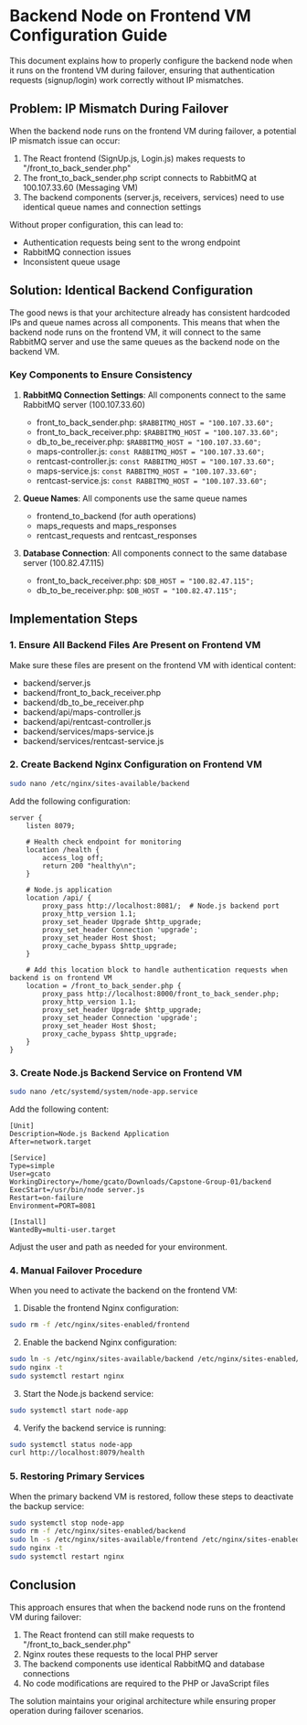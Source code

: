 # Backend Node on Frontend VM Configuration Guide

This document explains how to properly configure the backend node when it runs on the frontend VM during failover, ensuring that authentication requests (signup/login) work correctly without IP mismatches.

## Problem: IP Mismatch During Failover

When the backend node runs on the frontend VM during failover, a potential IP mismatch issue can occur:

1. The React frontend (SignUp.js, Login.js) makes requests to "/front_to_back_sender.php"
2. The front_to_back_sender.php script connects to RabbitMQ at 100.107.33.60 (Messaging VM)
3. The backend components (server.js, receivers, services) need to use identical queue names and connection settings

Without proper configuration, this can lead to:
- Authentication requests being sent to the wrong endpoint
- RabbitMQ connection issues
- Inconsistent queue usage

## Solution: Identical Backend Configuration

The good news is that your architecture already has consistent hardcoded IPs and queue names across all components. This means that when the backend node runs on the frontend VM, it will connect to the same RabbitMQ server and use the same queues as the backend node on the backend VM.

### Key Components to Ensure Consistency

1. **RabbitMQ Connection Settings**: All components connect to the same RabbitMQ server (100.107.33.60)
   - front_to_back_sender.php: `$RABBITMQ_HOST = "100.107.33.60";`
   - front_to_back_receiver.php: `$RABBITMQ_HOST = "100.107.33.60";`
   - db_to_be_receiver.php: `$RABBITMQ_HOST = "100.107.33.60";`
   - maps-controller.js: `const RABBITMQ_HOST = "100.107.33.60";`
   - rentcast-controller.js: `const RABBITMQ_HOST = "100.107.33.60";`
   - maps-service.js: `const RABBITMQ_HOST = "100.107.33.60";`
   - rentcast-service.js: `const RABBITMQ_HOST = "100.107.33.60";`

2. **Queue Names**: All components use the same queue names
   - frontend_to_backend (for auth operations)
   - maps_requests and maps_responses
   - rentcast_requests and rentcast_responses

3. **Database Connection**: All components connect to the same database server (100.82.47.115)
   - front_to_back_receiver.php: `$DB_HOST = "100.82.47.115";`
   - db_to_be_receiver.php: `$DB_HOST = "100.82.47.115";`

## Implementation Steps

### 1. Ensure All Backend Files Are Present on Frontend VM

Make sure these files are present on the frontend VM with identical content:
- backend/server.js
- backend/front_to_back_receiver.php
- backend/db_to_be_receiver.php
- backend/api/maps-controller.js
- backend/api/rentcast-controller.js
- backend/services/maps-service.js
- backend/services/rentcast-service.js

### 2. Create Backend Nginx Configuration on Frontend VM

```bash
sudo nano /etc/nginx/sites-available/backend
```

Add the following configuration:

```
server {
    listen 8079;

    # Health check endpoint for monitoring
    location /health {
        access_log off;
        return 200 "healthy\n";
    }

    # Node.js application
    location /api/ {
        proxy_pass http://localhost:8081/;  # Node.js backend port
        proxy_http_version 1.1;
        proxy_set_header Upgrade $http_upgrade;
        proxy_set_header Connection 'upgrade';
        proxy_set_header Host $host;
        proxy_cache_bypass $http_upgrade;
    }
    
    # Add this location block to handle authentication requests when backend is on frontend VM
    location = /front_to_back_sender.php {
        proxy_pass http://localhost:8000/front_to_back_sender.php;
        proxy_http_version 1.1;
        proxy_set_header Upgrade $http_upgrade;
        proxy_set_header Connection 'upgrade';
        proxy_set_header Host $host;
        proxy_cache_bypass $http_upgrade;
    }
}
```

### 3. Create Node.js Backend Service on Frontend VM

```bash
sudo nano /etc/systemd/system/node-app.service
```

Add the following content:

```
[Unit]
Description=Node.js Backend Application
After=network.target

[Service]
Type=simple
User=gcato
WorkingDirectory=/home/gcato/Downloads/Capstone-Group-01/backend
ExecStart=/usr/bin/node server.js
Restart=on-failure
Environment=PORT=8081

[Install]
WantedBy=multi-user.target
```

Adjust the user and path as needed for your environment.

### 4. Manual Failover Procedure

When you need to activate the backend on the frontend VM:

1. Disable the frontend Nginx configuration:
```bash
sudo rm -f /etc/nginx/sites-enabled/frontend
```

2. Enable the backend Nginx configuration:
```bash
sudo ln -s /etc/nginx/sites-available/backend /etc/nginx/sites-enabled/
sudo nginx -t
sudo systemctl restart nginx
```

3. Start the Node.js backend service:
```bash
sudo systemctl start node-app
```

4. Verify the backend service is running:
```bash
sudo systemctl status node-app
curl http://localhost:8079/health
```

### 5. Restoring Primary Services

When the primary backend VM is restored, follow these steps to deactivate the backup service:

```bash
sudo systemctl stop node-app
sudo rm -f /etc/nginx/sites-enabled/backend
sudo ln -s /etc/nginx/sites-available/frontend /etc/nginx/sites-enabled/
sudo nginx -t
sudo systemctl restart nginx
```

## Conclusion

This approach ensures that when the backend node runs on the frontend VM during failover:

1. The React frontend can still make requests to "/front_to_back_sender.php"
2. Nginx routes these requests to the local PHP server
3. The backend components use identical RabbitMQ and database connections
4. No code modifications are required to the PHP or JavaScript files

The solution maintains your original architecture while ensuring proper operation during failover scenarios.
